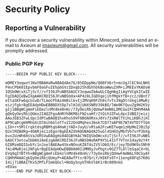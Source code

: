 # Security Policy

## Reporting a Vulnerability

If you discover a security vulnerability within Minecord, please send an e-mail
to Axieum at imaxieum@gmail.com. All security vulnerabilities will be promptly
addressed.

### Public PGP Key

```asc
-----BEGIN PGP PUBLIC KEY BLOCK-----

mDMEY3oqwxYJKwYBBAHaRw8BAQdAe76/05EDppNm/Q08FX6r5+mcUgJlEC9oLNHS
P4vCPbK0IEpvbmF0aGFuIEhpbGVzIDxqb25hdGhhbkBoaWwuZXM+iJMEExYKADsW
IQSbOWcxXiTjScf//vfI56JFuNBSbAUCY3oqwwIbAwULCQgHAgIiAgYVCgkICwIE
FgIDAQIeBwIXgAAKCRDI56JFuNBSbOa+AP4z8LIGDXqejihfMgkYfB+zcz/UBnt7
eItaSKFw6qcUcwD/TLmoCPhAz4H8slkvIjZMVqK0FZh8s7vTx39gDtrGkgi4MwRj
eizjFgkrBgEEAdpHDwEBB0DXtDp7slHJdjUHXSNRV39kBO/lWe0KfQuuZg9H2K5y
gIj1BBgWCgAmFiEEmzlnMV4k40nH//73yOeiRbjQUmwFAmN6LOMCGwIFCQHhM4AA
gQkQyOeiRbjQUmx2IAQZFgoAHRYhBKM8iFN2saHf/2tQih3ZFwLdpcIdBQJjeizj
AAoJEB3ZFwLdpcIdPCwBAOBIhxKhoS9VF0BdAORxxJ0Ys73xRWlTVihLiKBhJjXC
AP9Cq0cgHXMhGXcD7AihbGloTfvZI2OnOMqhes36ok7CD77aAP9E7W74VTD7ftQ4
LIU+r+SMlCrqktdsgRBMtqU4HaKjYAD+JayU/vRtaA2FcwKEfwqm1zHpMeZJBi5p
Q2xlMZWdRg+4OARjei1zEgorBgEEAZdVAQUBAQdA25uGl4SHXUyMbfVb7vrP3bXg
bvx2UzWh60sVaJURSVwDAQgHiH4EGBYKACYWIQSbOWcxXiTjScf//vfI56JFuNBS
bAUCY3otcwIbDAUJAeEzgAAKCRDI56JFuNBSbNoRAP9YSL41Sf7VTnn1day9zY4t
GI8MzmDQIGvbYc1nJxelBAEAw4SkxNOnuKZ6T4sIV5lO6O/Ec/jey7Dd9K9sSNh9
fAi4MwRjei2NFgkrBgEEAdpHDwEBB0A00IiMMOyJvPbgtv9GZ7TLOllbSqaCX+9L
EVq9qIYBTYh+BBgWCgAmFiEEmzlnMV4k40nH//73yOeiRbjQUmwFAmN6LY0CGyAF
CQHhM4AACgkQyOeiRbjQUmyP+AEA8wfFtsrB7QrLY/HIKFs0T+11eng68FqS7K0G
I4ij7i8BAITKv52MfLFSmkQGcl+NoQySnyUTHkVl6K1rBc089nkG
=EUao
-----END PGP PUBLIC KEY BLOCK-----
```
